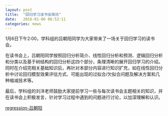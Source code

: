 ```yaml
---
layout: post
title:  "回归学习读书会简讯"
date:   2016-01-06 06:52:11
categories: news
---
```


1月6日下午2:00，学科组的吕朝阳同学为大家带来了一场关于回归学习的读书会。

在读书会上，吕朝阳同学按照回归分析简介、线性回归分析和预测、逻辑回归分析和分类以及基于树结构的回归分析这四个部分，条理清晰的展开回归学习的介绍。同时在介绍完相关基础知识后，再针对本部分内容进行知识扩充，如在线性回归分析中讨论回归模型效果评估方式、可能出现的过拟合/欠拟合问题及解决方案和几种缩减技术等。

最后，学科组的刘洋老师鼓励大家提前学习一些与每次读书会主题相关的知识，并在读书会上积极发言，针对学习过程中遇到的问题进行讨论，以加深理解和认识。

<a href ="{{site.url}}/files/2016-01-06-1.ppt">regression-吕朝阳</a>

